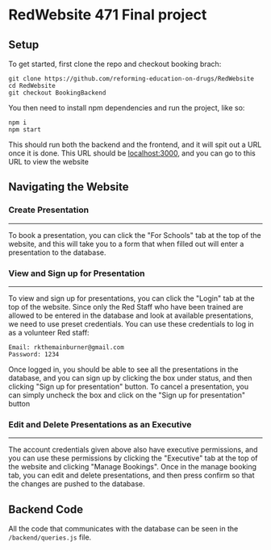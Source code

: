 # RedWebsite 471 Final project

## Setup

To get started, first clone the repo and checkout booking brach: <br />

```
git clone https://github.com/reforming-education-on-drugs/RedWebsite
cd RedWebsite
git checkout BookingBackend
```

You then need to install npm dependencies and run the project, like so: <br />

```
npm i
npm start
```

This should run both the backend and the frontend, and it will spit out a URL once it is done. This URL should be [localhost:3000](localhost:3000), and you can go to this URL to view the website

## Navigating the Website

### Create Presentation

---

To book a presentation, you can click the "For Schools" tab at the top of the website, and this will take you to a form that when filled out will enter a presentation to the database.

### View and Sign up for Presentation

---

To view and sign up for presentations, you can click the "Login" tab at the top of the website. Since only the Red Staff who have been trained are allowed to be entered in the database and look at available presentations, we need to use preset credentials. You can use these credentials to log in as a volunteer Red staff:

```
Email: rkthemainburner@gmail.com
Password: 1234
```

Once logged in, you should be able to see all the presentations in the database, and you can sign up by clicking the box under status, and then clicking "Sign up for presentation" button. To cancel a presentation, you can simply uncheck the box and click on the "Sign up for presentation" button

### Edit and Delete Presentations as an Executive

---

The account credentials given above also have executive permissions, and you can use these permissions by clicking the "Executive" tab at the top of the website and clicking "Manage Bookings". Once in the manage booking tab, you can edit and delete presentations, and then press confirm so that the changes are pushed to the database.

## Backend Code

All the code that communicates with the database can be seen in the `/backend/queries.js` file.
